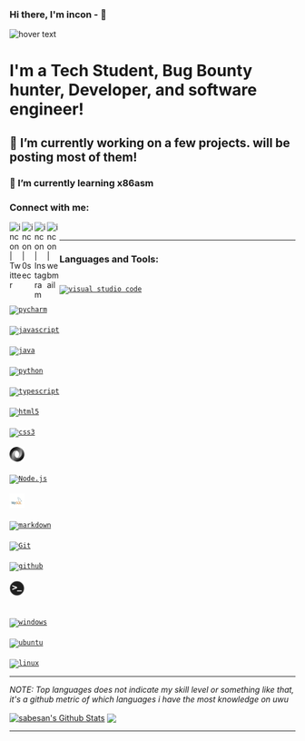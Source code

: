 ### Hi there, I'm incon - 👋
<p align="left">
  <img src="http://31.media.tumblr.com/tumblr_m4jvtvI0un1rui0a2o1_500.gif" width="350" title="hover text">
</p>
<h1>
I'm a Tech Student, Bug Bounty hunter, Developer, and software engineer!
  </h1>
 <h2>
          🔭 I’m currently working on a few projects. will be posting most of them!
                </h2>
<h3>🌱 I’m currently learning x86asm
          </h3>

### Connect with me:

[<img align="left" alt="incon | Twitter" width="22px" src="https://cdn.jsdelivr.net/npm/simple-icons@v3/icons/twitter.svg" />][twitter]
[<img align="left" alt="incon | 0sec" width="22px" src="https://cdn.jsdelivr.net/npm/simple-icons@3.13.0/icons/windows.svg" />][website]
[<img align="left" alt="incon | Instagram" width="22px" src="https://cdn.jsdelivr.net/npm/simple-icons@3.13.0/icons/instagram.svg" />][instagram]
[<img align="left" alt="incon | webmail" width="22px" src="https://img.icons8.com/pastel-glyph/64/000000/email--v1.png" />][webmail]


<br />

---

### Languages and Tools:

[<code>
<img alt="visual studio code" width="26px" src="https://img.icons8.com/fluent/240/000000/visual-studio-code-2019.png" />
</code>](https://code.visualstudio.com/)
[<code>
<img alt="pycharm" width="26px" src="https://img.icons8.com/color/240/000000/pycharm.png" />
</code>](https://www.jetbrains.com/pycharm/)
[<code>
<img alt="javascript" width="26px" src="https://img.icons8.com/color/240/000000/javascript.png" />
</code>](https://developer.mozilla.org/en-US/docs/Web/JavaScript)
[<code>
<img alt="java" width="26px" src="https://img.icons8.com/color/240/000000/java-coffee-cup-logo.png">
</code>](https://docs.oracle.com/en/java/)
[<code>
<img alt="python" width="26px" src="https://img.icons8.com/color/240/000000/python.png">
</code>](https://www.python.org/)
[<code>
<img alt="typescript" width="26px" src="https://img.icons8.com/color/240/000000/typescript.png">
</code>](https://www.typescriptlang.org/)
[<code>
<img alt="html5" width="26px" src="https://img.icons8.com/color/240/000000/html-5.png">
</code>](https://developer.mozilla.org/en-US/docs/Web/HTML)
[<code>
<img alt="css3" width="26px" src="https://img.icons8.com/color/240/000000/css3.png">
</code>](https://developer.mozilla.org/en-US/docs/Web/CSS)
[<code>
<img alt="json" width="26px" src="https://raw.githubusercontent.com/github/explore/80688e429a7d4ef2fca1e82350fe8e3517d3494d/topics/json/json.png">
</code>](https://www.json.org/json-en.html)
[<code>
<img alt="Node.js" width="26px" src="https://img.icons8.com/color/240/000000/nodejs.png">
</code>](https://nodejs.org/en/)
[<code>
<img alt="MySQL" width="26px" src="https://raw.githubusercontent.com/github/explore/80688e429a7d4ef2fca1e82350fe8e3517d3494d/topics/mysql/mysql.png">
</code>](https://dev.mysql.com/)
[<code>
<img alt="markdown" width="26px" src="https://img.icons8.com/ios-filled/100/000000/markdown.png">
</code>](https://www.markdownguide.org/)
[<code>
<img alt="Git" width="26px" src="https://img.icons8.com/color/240/000000/git.png">
</code>](https://git-scm.com/)
[<code>
<img alt="github" width="26px" src="https://img.icons8.com/ios-glyphs/240/000000/github.png">
</code>](https://github.com/)
[<code>
<img alt="terminal" width="26px" src="https://raw.githubusercontent.com/github/explore/80688e429a7d4ef2fca1e82350fe8e3517d3494d/topics/terminal/terminal.png">
</code>](https://docs.microsoft.com/en-us/windows/terminal/)
<br />
[<code>
<img alt="windows" width="26px" src="https://img.icons8.com/color/240/000000/windows-10.png">
</code>](https://www.microsoft.com/en-us/windows)
[<code>
<img alt="ubuntu" width="26px" src="https://img.icons8.com/color/96/000000/ubuntu--v1.png">
</code>](https://ubuntu.com/)
[<code>
<img alt="linux" width="26px" src="https://img.icons8.com/color/96/000000/linux.png">
</code>](https://www.kernel.org/)

---


_NOTE: Top languages does not indicate my skill level or something like that, it's a github metric of which languages i have the most knowledge on uwu_

<a href="https://github.com/reoccur">
<img align="center" alt="sabesan's Github Stats" src="https://github-readme-stats.codestackr.vercel.app/api?username=reoccur&show_icons=true&hide_border=true&count_private=true&include_all_commits=true&theme=radical" /></a>
<a href="https://github.com/reoccur">
  <img align="center" src="https://github-readme-stats.anuraghazra1.vercel.app/api/top-langs/?username=reoccur&layout=compact&theme=radical" />
</a>

---

[website]: https://0sec.systems/
[twitter]: https://twitter.com/bloodbeings
[instagram]: https://www.instagram.com/japanophobia/
[webmail]: https://vulns@waifu.club
